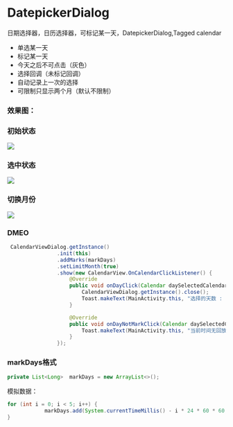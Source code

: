 # DatepickerDialog

日期选择器，日历选择器，可标记某一天，DatepickerDialog,Tagged calendar

- 单选某一天
- 标记某一天
- 今天之后不可点击（灰色）
- 选择回调（未标记回调）
- 自动记录上一次的选择
- 可限制只显示两个月（默认不限制）

### 效果图：

### 初始状态
![](https://github.com/huangdali/DatepickerDialog/blob/master/images/image.png)

### 选中状态
![](https://github.com/huangdali/DatepickerDialog/blob/master/images/image1.png)

### 切换月份
![](https://github.com/huangdali/DatepickerDialog/blob/master/images/image2.png)

### DMEO
```java
 CalendarViewDialog.getInstance()
                .init(this)
                .addMarks(markDays)
                .setLimitMonth(true)
                .show(new CalendarView.OnCalendarClickListener() {
                    @Override
                    public void onDayClick(Calendar daySelectedCalendar) {
                        CalendarViewDialog.getInstance().close();
                        Toast.makeText(MainActivity.this, "选择的天数 : " + DateUtils.getDateTime(daySelectedCalendar.getTimeInMillis()), Toast.LENGTH_SHORT).show();
                    }

                    @Override
                    public void onDayNotMarkClick(Calendar daySelectedCalendar) {
                        Toast.makeText(MainActivity.this, "当前时间无回放（没有标记）", Toast.LENGTH_SHORT).show();
                    }
                });
```

### markDays格式
```java
private List<Long>  markDays = new ArrayList<>();
```


模拟数据：

```java
for (int i = 0; i < 5; i++) {
            markDays.add(System.currentTimeMillis() - i * 24 * 60 * 60 * 1000);
}
```
